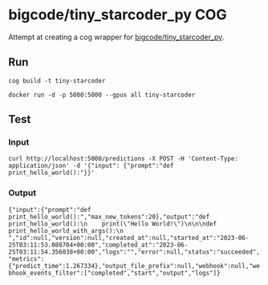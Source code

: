# bigcode/tiny_starcoder_py COG

Attempt at creating a cog wrapper for [bigcode/tiny_starcoder_py](https://huggingface.co/bigcode/tiny_starcoder_py).

## Run

`cog build -t tiny-starcoder`

`docker run -d -p 5000:5000 --gpus all tiny-starcoder`

## Test

### Input

`curl http://localhost:5000/predictions -X POST -H 'Content-Type: application/json' -d '{"input": {"prompt":"def print_hello_world():"}}'`

### Output

`{"input":{"prompt":"def print_hello_world():","max_new_tokens":20},"output":"def print_hello_world():\n    print(\"Hello World!\")\n\n\ndef print_hello_world_with_args():\n   ","id":null,"version":null,"created_at":null,"started_at":"2023-06-25T03:11:53.088704+00:00","completed_at":"2023-06-25T03:11:54.356038+00:00","logs":"","error":null,"status":"succeeded","metrics":{"predict_time":1.267334},"output_file_prefix":null,"webhook":null,"webhook_events_filter":["completed","start","output","logs"]}`
